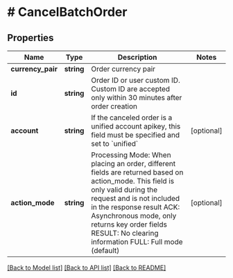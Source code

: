 # # CancelBatchOrder

## Properties

Name | Type | Description | Notes
------------ | ------------- | ------------- | -------------
**currency_pair** | **string** | Order currency pair | 
**id** | **string** | Order ID or user custom ID. Custom ID are accepted only within 30 minutes after order creation | 
**account** | **string** | If the canceled order is a unified account apikey, this field must be specified and set to &#x60;unified&#x60; | [optional] 
**action_mode** | **string** | Processing Mode: When placing an order, different fields are returned based on action_mode. This field is only valid during the request and is not included in the response result ACK: Asynchronous mode, only returns key order fields RESULT: No clearing information FULL: Full mode (default) | [optional] 

[[Back to Model list]](../../README.md#documentation-for-models) [[Back to API list]](../../README.md#documentation-for-api-endpoints) [[Back to README]](../../README.md)
